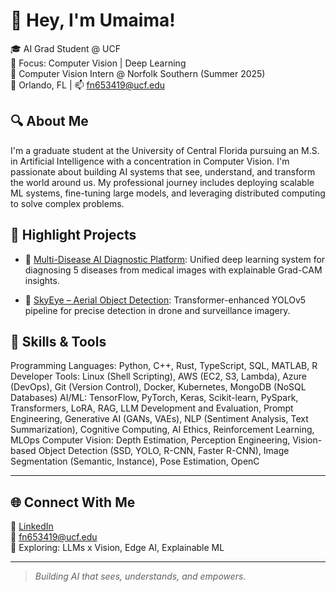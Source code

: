 # 👋 Hey, I'm Umaima!

🎓 AI Grad Student @ UCF  
🧠 Focus: Computer Vision | Deep Learning  
🚂 Computer Vision Intern @ Norfolk Southern (Summer 2025)  
📍 Orlando, FL | 📫 fn653419@ucf.edu  

## 🔍 About Me

I'm a graduate student at the University of Central Florida pursuing an M.S. in Artificial Intelligence with a concentration in Computer Vision. I'm passionate about building AI systems that see, understand, and transform the world around us. My professional journey includes deploying scalable ML systems, fine-tuning large models, and leveraging distributed computing to solve complex problems.

## 🚀 Highlight Projects

- 🏥 [Multi-Disease AI Diagnostic Platform](https://github.com/UmaimaKhan01/Multi-Disease-AI-Diagnostic-Platform): Unified deep learning system for diagnosing 5 diseases from medical images with explainable Grad-CAM insights.

- 🚁 [SkyEye – Aerial Object Detection](https://github.com/UmaimaKhan01/SkyEye-Aerial-Object-Detection-using-Yolo): Transformer-enhanced YOLOv5 pipeline for precise detection in drone and surveillance imagery.


## 🧠 Skills & Tools

Programming Languages: Python, C++, Rust, TypeScript, SQL, MATLAB, R
Developer Tools: Linux (Shell Scripting), AWS (EC2, S3, Lambda), Azure (DevOps), Git (Version Control), Docker, Kubernetes, MongoDB (NoSQL
Databases)
AI/ML: TensorFlow, PyTorch, Keras, Scikit-learn, PySpark, Transformers, LoRA, RAG, LLM Development and Evaluation, Prompt Engineering,
Generative AI (GANs, VAEs), NLP (Sentiment Analysis, Text Summarization), Cognitive Computing, AI Ethics, Reinforcement Learning, MLOps
Computer Vision: Depth Estimation, Perception Engineering, Vision-based Object Detection (SSD, YOLO, R-CNN, Faster R-CNN), Image
Segmentation (Semantic, Instance), Pose Estimation, OpenC

---

## 🌐 Connect With Me

🔗 [LinkedIn](https://www.linkedin.com/in/umaima-khan-7b7a5723a/)  
📧 fn653419@ucf.edu  
🧪 Exploring: LLMs x Vision, Edge AI, Explainable ML

---

> *Building AI that sees, understands, and empowers.*
